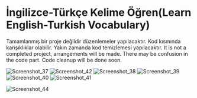 # İngilizce-Türkçe Kelime Öğren(Learn English-Turkish Vocabulary)
 Tamamlanmış bir proje değildir düzenlemeler yapılacaktır. Kod kısmında karışıklıklar olabilir. Yakın zamanda kod temizlemesi yapılacaktır. 
 It is not a completed project, arrangements will be made. There may be confusion in the code part. Code cleanup will be done soon.

![Screenshot_37](https://user-images.githubusercontent.com/53980583/198316858-29bb6513-abbf-4a9b-8e3d-e2a5cf1f94e7.jpg) ![Screenshot_42](https://user-images.githubusercontent.com/53980583/198317066-ee3802ed-47ad-475e-abcf-d419da78a7f2.jpg)
![Screenshot_38](https://user-images.githubusercontent.com/53980583/198317034-fd899706-8c96-4e84-8ab6-cfaf2e1c0813.jpg)
![Screenshot_39](https://user-images.githubusercontent.com/53980583/198317046-c76344e3-6d8f-4ab2-8880-cd2392ed2d5e.jpg)
![Screenshot_40](https://user-images.githubusercontent.com/53980583/198317055-c110a38b-a826-47f1-8892-3c95bf165c17.jpg)
![Screenshot_41](https://user-images.githubusercontent.com/53980583/198317061-c55daee6-dfc6-4512-b349-263b42d21c91.jpg)

![Screenshot_44](https://user-images.githubusercontent.com/53980583/198320376-5330adf9-7941-4fea-b519-3f1128eca851.jpg)

